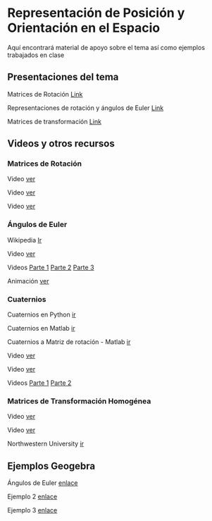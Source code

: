 # Representación de Posición y Orientación en el Espacio

Aquí encontrará material de apoyo sobre el tema así como ejemplos trabajados en clase

## Presentaciones del tema

Matrices de Rotación [Link](../Presentaciones%20-%20Alexandra%20Velasco/1%20Cinematica_%20matrices%20de%20rotacion.pptx)

Representaciones de rotación y ángulos de Euler [Link](../Presentaciones%20-%20Alexandra%20Velasco/2%20Representacion%20de%20rotaciones%20-composicio%CC%81n%20y%20angulos%20de%20euler.pptx)

Matrices de transformación [Link](../Presentaciones%20-%20Alexandra%20Velasco/3%20Cinematica%20matrices%20de%20transformacion.pptx)

## Videos y otros recursos

### Matrices de Rotación

Video [ver](https://www.youtube.com/watch?v=LZqt05XENdY&t=131s)

Video [ver](https://www.youtube.com/watch?v=stYoZVRsfuE)

Video [ver](https://www.youtube.com/watch?v=uLl_egj9F2M)

### Ángulos de Euler

Wikipedia [Ir](https://en.wikipedia.org/wiki/Euler_angles)

Video [ver](https://www.youtube.com/watch?v=NitYlRFQXPQ&list=PLjzuoBhdtaXMrzJtuu75QhykTTuA2o-Ns&index=18)

Videos [Parte 1](https://www.youtube.com/watch?v=Gji6E9zXN4Q) [Parte 2](https://www.youtube.com/watch?v=2gFwy9L4drU) [Parte 3](https://www.youtube.com/watch?v=pddCmF7aGXk)

Animación [ver](https://www.youtube.com/watch?v=x4SO85j-Jk8)

### Cuaternios

Cuaternios en Python [ir](https://medium.com/@whyamit404/working-with-quaternions-in-numpy-49cde4b939ce)

Cuaternios en Matlab [ir](https://la.mathworks.com/help/nav/ref/quaternion.html)

Cuaternios a Matriz de rotación - Matlab [ir](https://la.mathworks.com/help/fusion/ref/quaternion.rotmat.html)

Video [ver](https://www.youtube.com/watch?v=EsThkmS1NlA&list=PLjzuoBhdtaXMrzJtuu75QhykTTuA2o-Ns&index=19)

Video [ver](https://www.youtube.com/watch?v=DhCYM-t4Mss)

Videos [Parte 1](https://www.youtube.com/watch?v=0im2iYiMOsA) [Parte 2](https://youtu.be/9M0mtOCbXgo)

### Matrices de Transformación Homogénea

Video [ver](https://youtu.be/Hk1iOttyYQw)

Video [ver](https://youtu.be/neILzW6JDaY)

Northwestern University [ir](https://modernrobotics.northwestern.edu/nu-gm-book-resource/3-3-1-homogeneous-transformation-matrices/)

## Ejemplos Geogebra

Ángulos de Euler [enlace](https://www.geogebra.org/m/mf7sxpes)

Ejemplo 2 [enlace](https://www.geogebra.org/calculator/pnr93rhc)

Ejemplo 3 [enlace](ttps://www.geogebra.org/calculator/pp8c2upf)
